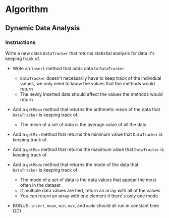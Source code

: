 # Algorithm

## Dynamic Data Analysis

### Instructions

Write a new class `DataTracker` that returns statistial analysis for data it's keeping track of.

* Write an `insert` method that adds data to `DataTracker`
  * `DataTracker` doesn't necessarily have to keep track of the individual values, we only need to know the values that the methods would return
  * The newly inserted data should affect the values the methods would return

* Add a `getMean` method that returns the arithmetic mean of the data that `DataTracker` is keeping track of.
  * The mean of a set of data is the average value of all the data

* Add a `getMin` method that returns the minimum value that `DataTracker` is keeping track of.

* Add a `getMax` method that returns the maximum value that `DataTracker` is keeping track of.

* Add a `getMode` method that returns the mode of the data that `DataTracker` is keeping track of.
  * The mode of a set of data is the data values that appear the most often in the dataset
  * If multiple data values are tied, return an array with all of the values
  * You can return an array with one element if there's only one mode

* BONUS: `insert`, `mean`, `min`, `max`, and `mode` should all run in constant time O(1)